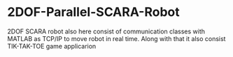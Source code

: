 # 2DOF-Parallel-SCARA-Robot
2DOF SCARA robot also here consist of communication classes with MATLAB as TCP/IP to move robot in real time. Along with that it also consist TIK-TAK-TOE game applicarion
